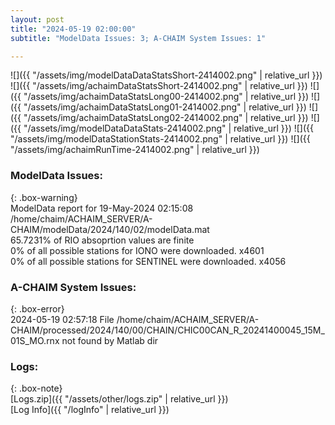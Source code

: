 ```yaml
---
layout: post
title: "2024-05-19 02:00:00"
subtitle: "ModelData Issues: 3; A-CHAIM System Issues: 1"

---
```


![]({{ "/assets/img/modelDataDataStatsShort-2414002.png" | relative_url }})
![]({{ "/assets/img/achaimDataStatsShort-2414002.png" | relative_url }})
![]({{ "/assets/img/achaimDataStatsLong00-2414002.png" | relative_url }})
![]({{ "/assets/img/achaimDataStatsLong01-2414002.png" | relative_url }})
![]({{ "/assets/img/achaimDataStatsLong02-2414002.png" | relative_url }})
![]({{ "/assets/img/modelDataDataStats-2414002.png" | relative_url }})
![]({{ "/assets/img/modelDataStationStats-2414002.png" | relative_url }})
![]({{ "/assets/img/achaimRunTime-2414002.png" | relative_url }})


### ModelData Issues:  
  
{: .box-warning}  
 ModelData report for 19-May-2024 02:15:08   
 /home/chaim/ACHAIM_SERVER/A-CHAIM/modelData/2024/140/02/modelData.mat   
 65.7231% of RIO absoprtion values are finite   
 0% of all possible stations for IONO were downloaded. x4601   
 0% of all possible stations for SENTINEL were downloaded. x4056   
  
### A-CHAIM System Issues:  
  
{: .box-error}  
2024-05-19 02:57:18 File /home/chaim/ACHAIM_SERVER/A-CHAIM/processed/2024/140/00/CHAIN/CHIC00CAN_R_20241400045_15M_01S_MO.rnx not found by Matlab dir  

### Logs:  
  
{: .box-note}  
[Logs.zip]({{ "/assets/other/logs.zip" | relative_url }})  
[Log Info]({{ "/logInfo" | relative_url }})  
